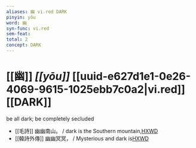 ```yaml
---
aliases: 幽 vi.red DARK
pinyin: yōu
word: 幽
syn-func: vi.red
sem-feat: 
total: 2
concept: DARK 
---
```

# [[幽]] *[[yōu]]*  [[uuid-e627d1e1-0e26-4069-9615-1025ebb7c0a2|vi.red]] [[DARK]]
be all dark; be completely secluded
 - [[毛詩]] 幽幽南山。 / dark is the Southern mountain,[HXWD](https://hxwd.org/textview.html?location=KR1c0001_tls_018-51a.3)
 - [[韓詩外傳]] 幽幽冥冥， / Mysterious and dark is[HXWD](https://hxwd.org/textview.html?location=KR1c0066_tls_005-1a.10)